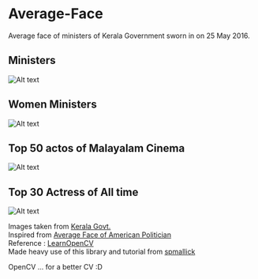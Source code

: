 # Average-Face

Average face of ministers of Kerala Government sworn in on 25 May 2016.

## Ministers
    
![Alt text](https://user-images.githubusercontent.com/4597920/32086201-7e926c92-baa1-11e7-80e9-9e939ef05fd0.png)   

## Women Ministers   
 
![Alt text](https://user-images.githubusercontent.com/4597920/32086209-8e545d8e-baa1-11e7-9ca1-aa6891ed6ab7.png)

## Top 50 actos of Malayalam Cinema  
 
![Alt text](https://user-images.githubusercontent.com/4597920/32122550-b5fa78d6-bb2e-11e7-8fa5-02a297483037.png)
 
## Top 30 Actress of All time

![Alt text](https://user-images.githubusercontent.com/4597920/32122573-c752165c-bb2e-11e7-93e3-c0b0fa849306.png)


Images taken from [Kerala Govt.](http://www.niyamasabha.org/codes/members.htm)   
Inspired from [Average Face of American Politician](http://www.bbc.com/future/story/20171018-this-is-the-face-of-the-average-american-politician)   
Reference : [LearnOpenCV](https://www.learnopencv.com/)   
Made heavy use of this library and tutorial from [spmallick](https://github.com/spmallick/dlib)   

OpenCV ... for a better CV :D   
